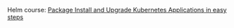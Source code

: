 Helm course: [Package Install and Upgrade Kubernetes Applications in easy steps
](https://udemy.com/course/helm-kubernetes-packaging-manager-for-developers-and-devops)